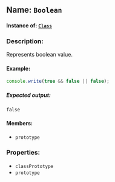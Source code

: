 ## Name: `Boolean`

#### Instance of: [`Class`](Class.md)

### Description:

Represents boolean value.

#### Example:

```js
console.write(true && false || false);
```

##### Expected output:

```
false
```

#### Members:

- `prototype`


### Properties:

- `classPrototype`
- `prototype`


